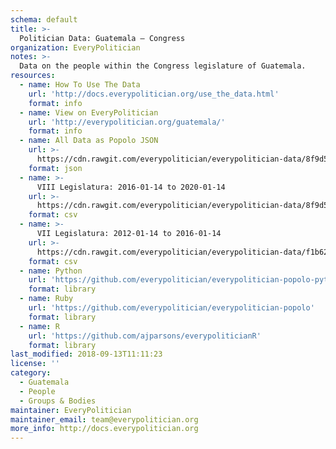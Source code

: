 ```yaml
---
schema: default
title: >-
  Politician Data: Guatemala — Congress
organization: EveryPolitician
notes: >-
  Data on the people within the Congress legislature of Guatemala.
resources:
  - name: How To Use The Data
    url: 'http://docs.everypolitician.org/use_the_data.html'
    format: info
  - name: View on EveryPolitician
    url: 'http://everypolitician.org/guatemala/'
    format: info
  - name: All Data as Popolo JSON
    url: >-
      https://cdn.rawgit.com/everypolitician/everypolitician-data/8f9d5bb62948d2504adb7ce7c8c2196ddaadddb9/data/Guatemala/Congress/ep-popolo-v1.0.json
    format: json
  - name: >-
      VIII Legislatura: 2016-01-14 to 2020-01-14
    url: >-
      https://cdn.rawgit.com/everypolitician/everypolitician-data/8f9d5bb62948d2504adb7ce7c8c2196ddaadddb9/data/Guatemala/Congress/term-8.csv
    format: csv
  - name: >-
      VII Legislatura: 2012-01-14 to 2016-01-14
    url: >-
      https://cdn.rawgit.com/everypolitician/everypolitician-data/f1b6208836d5d3905eb3edb63843550581245d7d/data/Guatemala/Congress/term-7.csv
    format: csv
  - name: Python
    url: 'https://github.com/everypolitician/everypolitician-popolo-python'
    format: library
  - name: Ruby
    url: 'https://github.com/everypolitician/everypolitician-popolo'
    format: library
  - name: R
    url: 'https://github.com/ajparsons/everypoliticianR'
    format: library
last_modified: 2018-09-13T11:11:23
license: ''
category:
  - Guatemala
  - People
  - Groups & Bodies
maintainer: EveryPolitician
maintainer_email: team@everypolitician.org
more_info: http://docs.everypolitician.org
---
```


